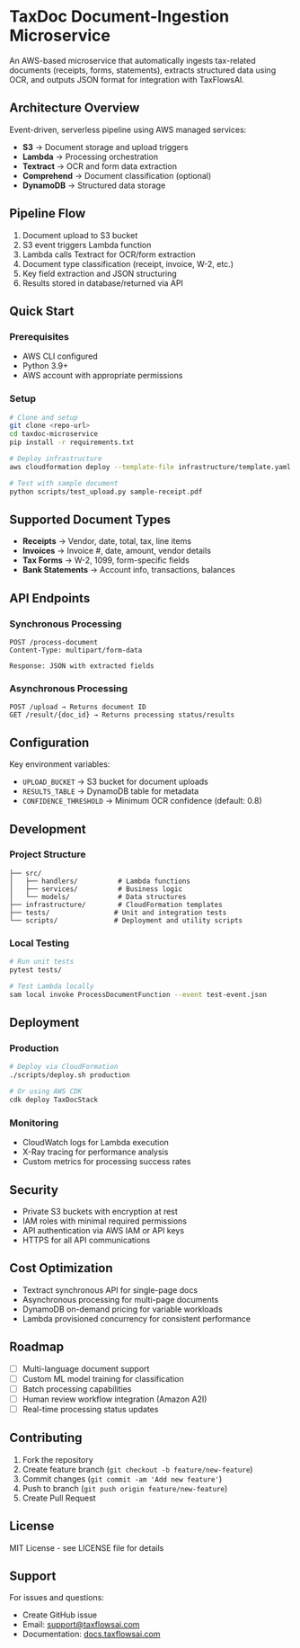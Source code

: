 # TaxDoc Document-Ingestion Microservice

An AWS-based microservice that automatically ingests tax-related documents (receipts, forms, statements), extracts structured data using OCR, and outputs JSON format for integration with TaxFlowsAI.

## Architecture Overview

Event-driven, serverless pipeline using AWS managed services:
- **S3** → Document storage and upload triggers
- **Lambda** → Processing orchestration  
- **Textract** → OCR and form data extraction
- **Comprehend** → Document classification (optional)
- **DynamoDB** → Structured data storage

## Pipeline Flow

1. Document upload to S3 bucket
2. S3 event triggers Lambda function
3. Lambda calls Textract for OCR/form extraction
4. Document type classification (receipt, invoice, W-2, etc.)
5. Key field extraction and JSON structuring
6. Results stored in database/returned via API

## Quick Start

### Prerequisites
- AWS CLI configured
- Python 3.9+
- AWS account with appropriate permissions

### Setup
```bash
# Clone and setup
git clone <repo-url>
cd taxdoc-microservice
pip install -r requirements.txt

# Deploy infrastructure
aws cloudformation deploy --template-file infrastructure/template.yaml --stack-name taxdoc-stack

# Test with sample document
python scripts/test_upload.py sample-receipt.pdf
```

## Supported Document Types

- **Receipts** → Vendor, date, total, tax, line items
- **Invoices** → Invoice #, date, amount, vendor details
- **Tax Forms** → W-2, 1099, form-specific fields
- **Bank Statements** → Account info, transactions, balances

## API Endpoints

### Synchronous Processing
```
POST /process-document
Content-Type: multipart/form-data

Response: JSON with extracted fields
```

### Asynchronous Processing
```
POST /upload → Returns document ID
GET /result/{doc_id} → Returns processing status/results
```

## Configuration

Key environment variables:
- `UPLOAD_BUCKET` → S3 bucket for document uploads
- `RESULTS_TABLE` → DynamoDB table for metadata
- `CONFIDENCE_THRESHOLD` → Minimum OCR confidence (default: 0.8)

## Development

### Project Structure
```
├── src/
│   ├── handlers/          # Lambda functions
│   ├── services/          # Business logic
│   └── models/            # Data structures
├── infrastructure/        # CloudFormation templates
├── tests/                # Unit and integration tests
└── scripts/              # Deployment and utility scripts
```

### Local Testing
```bash
# Run unit tests
pytest tests/

# Test Lambda locally
sam local invoke ProcessDocumentFunction --event test-event.json
```

## Deployment

### Production
```bash
# Deploy via CloudFormation
./scripts/deploy.sh production

# Or using AWS CDK
cdk deploy TaxDocStack
```

### Monitoring
- CloudWatch logs for Lambda execution
- X-Ray tracing for performance analysis
- Custom metrics for processing success rates

## Security

- Private S3 buckets with encryption at rest
- IAM roles with minimal required permissions
- API authentication via AWS IAM or API keys
- HTTPS for all API communications

## Cost Optimization

- Textract synchronous API for single-page docs
- Asynchronous processing for multi-page documents
- DynamoDB on-demand pricing for variable workloads
- Lambda provisioned concurrency for consistent performance

## Roadmap

- [ ] Multi-language document support
- [ ] Custom ML model training for classification
- [ ] Batch processing capabilities
- [ ] Human review workflow integration (Amazon A2I)
- [ ] Real-time processing status updates

## Contributing

1. Fork the repository
2. Create feature branch (`git checkout -b feature/new-feature`)
3. Commit changes (`git commit -am 'Add new feature'`)
4. Push to branch (`git push origin feature/new-feature`)
5. Create Pull Request

## License

MIT License - see LICENSE file for details

## Support

For issues and questions:
- Create GitHub issue
- Email: support@taxflowsai.com
- Documentation: [docs.taxflowsai.com](https://docs.taxflowsai.com)